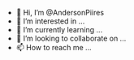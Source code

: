 - 👋 Hi, I’m @AndersonPiires
- 👀 I’m interested in ...
- 🌱 I’m currently learning ...
- 💞️ I’m looking to collaborate on ...
- 📫 How to reach me ...

<!---
AndersonPiires/AndersonPiires is a ✨ special ✨ repository because its `README.md` (this file) appears on your GitHub profile.
You can click the Preview link to take a look at your changes.
--->
